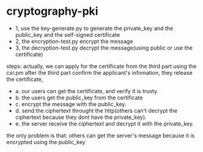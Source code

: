 # cryptography-pki

- 1, use the key-generate.py to generate the private_key and the public_key and the self-signed certificate
- 2, the encryption-test.py encrypt the message
- 3, the decryption-test.py decrypt the message(using public or use the certificate)

steps:
actually, we can apply for the certificate from the third part using the csr.pm 
after the third part confirm the applicant's infomation, they release the certificate,
- a. our users can get the certificate, and verify it is trusty.
- b. the users get the public_key from the certificate 
- c. encrypt the message with the public_key.
- d. send the ciphertext throught the http(others can't decrypt the ciphertext because they dont have the private_key).
- e. the server receive the ciphertext and decrypt it with the private_key. 

the only problem is that: others can get the server's message because it is encrypted using the public_key

